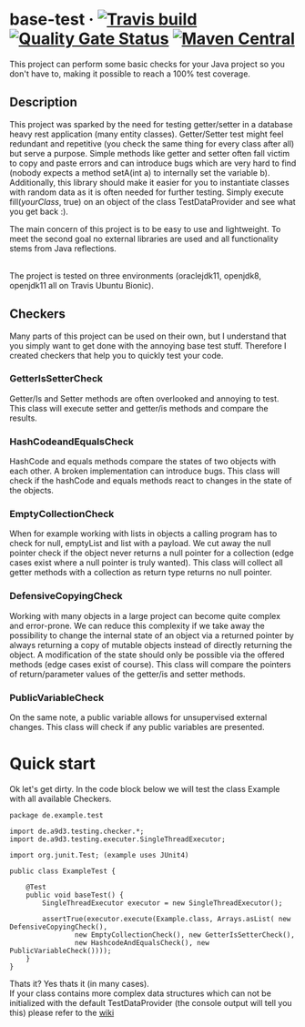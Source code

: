 # base-test &middot; [![Travis build](https://api.travis-ci.com/Mixermachine/base-test.svg?branch=master)](https://travis-ci.com/Mixermachine/base-test) [![Quality Gate Status](https://sonarcloud.io/api/project_badges/measure?project=Mixermachine_base-test&metric=alert_status)](https://sonarcloud.io/dashboard?id=Mixermachine_base-test) [![Maven Central](https://img.shields.io/maven-central/v/de.a9d3.testing/base-test)](https://search.maven.org/artifact/de.a9d3.testing/base-test)

This project can perform some basic checks for your Java project so you don't have to, making it possible to reach a 100% test coverage.

## Description
This project was sparked by the need for testing getter/setter in a database heavy rest application (many entity classes).
Getter/Setter test might feel redundant and repetitive (you check the same thing for every class after all) but serve a purpose. 
Simple methods like getter and setter often fall victim to copy and paste errors and can introduce bugs which are very hard to find (nobody expects a method setA(int a) to internally set the variable b).
Additionally, this library should make it easier for you to instantiate classes with random data as it is often needed for further testing.
Simply execute fill(*yourClass*, true) on an object of the class TestDataProvider and see what you get back :).

The main concern of this project is to be easy to use and lightweight.
To meet the second goal no external libraries are used and all functionality stems from Java reflections.

<br/>
The project is tested on three environments (oraclejdk11, openjdk8, openjdk11 all on Travis Ubuntu Bionic).

## Checkers
Many parts of this project can be used on their own, but I understand that you simply want to get done with the annoying base test stuff.
Therefore I created checkers that help you to quickly test your code.

### GetterIsSetterCheck
Getter/Is and Setter methods are often overlooked and annoying to test.
This class will execute setter and getter/is methods and compare the results.

### HashCodeandEqualsCheck
HashCode and equals methods compare the states of two objects with each other. A broken implementation can introduce bugs.
This class will check if the hashCode and equals methods react to changes in the state of the objects.

### EmptyCollectionCheck
When for example working with lists in objects a calling program has to check for null, emptyList and list with a payload.
We cut away the null pointer check if the object never returns a null pointer for a collection (edge cases exist where a null pointer is truly wanted).
This class will collect all getter methods with a collection as return type returns no null pointer.

### DefensiveCopyingCheck
Working with many objects in a large project can become quite complex and error-prone.
We can reduce this complexity if we take away the possibility to change the internal state of an object via a returned pointer by always returning a copy of mutable objects instead of directly returning the object.
A modification of the state should only be possible via the offered methods (edge cases exist of course).
This class will compare the pointers of return/parameter values of the getter/is and setter methods.

### PublicVariableCheck
On the same note, a public variable allows for unsupervised external changes.
This class will check if any public variables are presented.

# Quick start
Ok let's get dirty. In the code block below we will test the class Example with all available Checkers.
```
package de.example.test

import de.a9d3.testing.checker.*;
import de.a9d3.testing.executer.SingleThreadExecutor;

import org.junit.Test; (example uses JUnit4)

public class ExampleTest {

    @Test
    public void baseTest() {
        SingleThreadExecutor executor = new SingleThreadExecutor();

        assertTrue(executor.execute(Example.class, Arrays.asList( new DefensiveCopyingCheck(),
                new EmptyCollectionCheck(), new GetterIsSetterCheck(),
                new HashcodeAndEqualsCheck(), new PublicVariableCheck())));
    }
}
```

Thats it? Yes thats it (in many cases).<br>
If your class contains more complex data structures which can not be initialized with the default TestDataProvider (the console output will tell you this) please refer to the [wiki](https://github.com/Mixermachine/base-test/wiki/Creating-a-custom-TestDataProvider)
